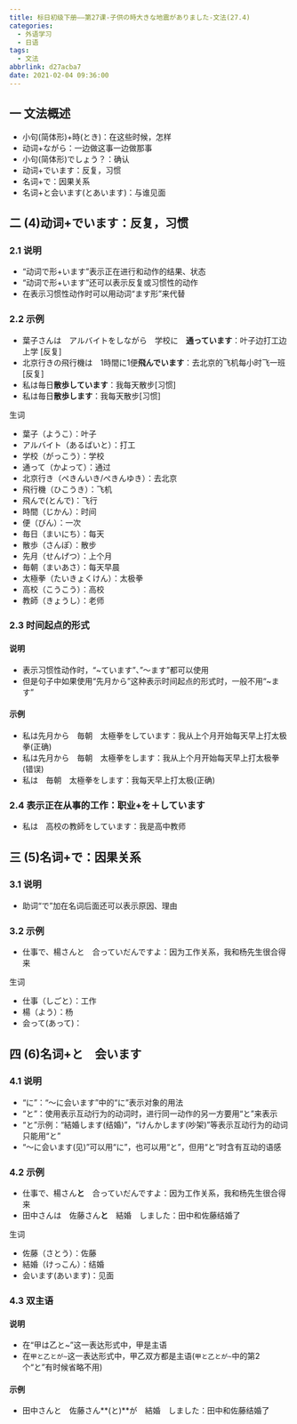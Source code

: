 ```yaml
---
title: 标日初级下册——第27课-子供の時大きな地震がありました-文法(27.4)
categories:
  - 外语学习
  - 日语
tags:
  - 文法
abbrlink: d27acba7
date: 2021-02-04 09:36:00
---
```

## 一 文法概述

* 小句(简体形)+時(とき)：在这些时候，怎样
* 动词+ながら：一边做这事一边做那事
* 小句(简体形)でしょう？：确认
* 动词+でいます：反复，习惯
* 名词+で：因果关系
* 名词+と会います(とあいます)：与谁见面

<!--more-->

## 二 (4)动词+でいます：反复，习惯

### 2.1 说明

* “动词で形+います”表示正在进行和动作的结果、状态
* “动词で形+います”还可以表示反复或习惯性的动作
* 在表示习惯性动作时可以用动词“ます形”来代替

### 2.2 示例

* 葉子さんは　アルバイトをしながら　学校に　**通っています**：叶子边打工边上学 [反复]
* 北京行きの飛行機は　1時間に1便**飛んでいます**：去北京的飞机每小时飞一班 [反复]
* 私は毎日**散歩しています**：我每天散步[习惯]
* 私は毎日**散歩します**：我每天散步[习惯]

生词

* 葉子（ようこ）：叶子
* アルバイト（あるばいと）：打工
* 学校（がっこう）：学校
* 通って（かよって）：通过
* 北京行き（ぺきんいき/ぺきんゆき）：去北京
* 飛行機（ひこうき）：飞机
* 飛んで(とんで)：飞行
* 時間（じかん）：时间
* 便（びん）：一次
* 毎日（まいにち）：每天
* 散歩（さんぽ）：散步
* 先月（せんげつ）：上个月
* 毎朝（まいあさ）：每天早晨
* 太極拳（たいきょくけん）：太极拳
* 高校（こうこう）：高校
* 教師（きょうし）：老师

### 2.3 时间起点的形式

#### 说明

* 表示习惯性动作时，“~ています”、”～ます”都可以使用
* 但是句子中如果使用“先月から”这种表示时间起点的形式时，一般不用“~ます”

#### 示例

* 私は先月から　毎朝　太極拳をしています：我从上个月开始每天早上打太极拳(正确)
* 私は先月から　毎朝　太極拳をします：我从上个月开始每天早上打太极拳(错误)
* 私は　毎朝　太極拳をします：我每天早上打太极(正确)

### 2.4 表示正在从事的工作：职业+を＋しています

* 私は　高校の教師をしています：我是高中教师

## 三  (5)名词+で：因果关系

### 3.1 说明

* 助词“で”加在名词后面还可以表示原因、理由

### 3.2 示例

* 仕事で、楊さんと　合っていだんですよ：因为工作关系，我和杨先生很合得来

生词

* 仕事（しごと）：工作
* 楊（よう）：杨
* 会って(あって)：

## 四  (6)名词+と　会います

### 4.1 说明

* “に”：“～に会います”中的“に”表示对象的用法
* “と”：使用表示互动行为的动词时，进行同一动作的另一方要用“と”来表示
* “と”示例：“結婚します(结婚)”，“けんかします(吵架)”等表示互动行为的动词只能用“と”
* “～に会います(见)”可以用“に”，也可以用“と”，但用“と”时含有互动的语感

### 4.2 示例

* 仕事で、楊さん**と**　合っていだんですよ：因为工作关系，我和杨先生很合得来
* 田中さんは　佐藤さん**と**　結婚　しました：田中和佐藤结婚了

生词

* 佐藤（さとう）：佐藤
* 結婚（けっこん）：结婚
* 会います(あいます)：见面

### 4.3 双主语

#### 说明

* 在“甲は乙と~”这一表达形式中，甲是主语
* 在`甲と乙とが~`这一表达形式中，甲乙双方都是主语(`甲と乙とが~`中的第2个“と”有时候省略不用)

#### 示例

* 田中さんと　佐藤さん**(と)**が　結婚　しました：田中和佐藤结婚了